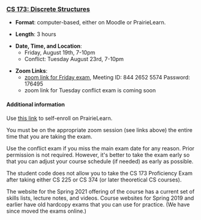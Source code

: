 <!---
Feel free to change this link if there is something more appropriate.
Do not change the anchor name.
-->

### <a name="CS173" class="anchor"></a>[CS 173: Discrete Structures](https://wiki.illinois.edu/wiki/display/cs173/Home)

* **Format**: computer-based, either on Moodle or PrairieLearn.
<!--- -->
* **Length**: 3 hours
<!--- -->
* **Date, Time, and Location**:  
  * Friday, August 19th, 7-10pm 
  * Conflict:  Tuesday August 23rd, 7-10pm 
<!--- -->
* **Zoom Links**: 
   * [zoom link for Friday exam](https://illinois.zoom.us/j/84426525574?pwd=UjNqazZBWGgrTVd1TEpVQlpXOFJMZz09), Meeting ID: 844 2652 5574 Password: 176495
   * zoom link for Tuesday conflict exam is coming soon

<!--- -->

#### Additional information

Use [this link](https://www.prairielearn.org/pl/course_instance/129459) to self-enroll on PrairieLearn.

You must be on the appropriate zoom session (see links above) the entire time that you are taking the exam.  

Use the conflict exam if you miss the main exam date for any reason.    Prior permission is not required.   However, it's better to take the exam early so that you can adjust your course schedule (if needed) as early as possible.

The student code does not allow you to take the CS 173 Proficiency Exam after taking either CS 225 or CS 374 (or later theoretical CS courses).

The website for the Spring 2021 offering of the course has a current set of skills lists, lecture notes, and videos.     Course websites for Spring 2019 and earlier have old hardcopy exams that you can use for practice.   (We have since moved the exams online.)
